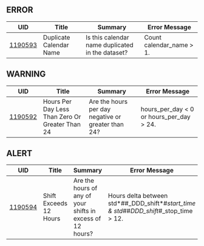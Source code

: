 ## ERROR

| UID                           | Title                   | Summary                                          | Error Message            |
| ----------------------------- | ----------------------- | ------------------------------------------------ | ------------------------ |
| [1190593](/DIQs/DS19/1190593) | Duplicate Calendar Name | Is this calendar name duplicated in the dataset? | Count calendar_name > 1. |

## WARNING

| UID                           | Title                                           | Summary                                            | Error Message                            |
| ----------------------------- | ----------------------------------------------- | -------------------------------------------------- | ---------------------------------------- |
| [1190592](/DIQs/DS19/1190592) | Hours Per Day Less Than Zero Or Greater Than 24 | Are the hours per day negative or greater than 24? | hours_per_day < 0 or hours_per_day > 24. |

## ALERT

| UID                           | Title                  | Summary                                                    | Error Message                                                                            |
| ----------------------------- | ---------------------- | ---------------------------------------------------------- | ---------------------------------------------------------------------------------------- |
| [1190594](/DIQs/DS19/1190594) | Shift Exceeds 12 Hours | Are the hours of any of your shifts in excess of 12 hours? | Hours delta between std*##\_DDD_shift*#_start_time & std_##_DDD_shift_#\_stop_time > 12. |

